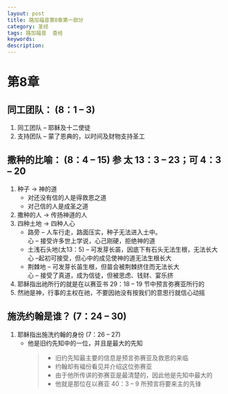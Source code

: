 ```yaml
---
layout: post
title: 路加福音第8章第一部分
category: 圣经
tags: 路加福音  查经
keywords: 
description: 
---
```

# 第8章
## 同工团队： (8：1 – 3)
1. 同工团队 – 耶稣及十二使徒
2. 支持团队 – 蒙了恩典的，以时间及财物支持圣工

## 撒种的比喻： (8：4 – 15) 参 太 13：3 – 23；可 4：3 – 20
1. 种子 → 神的道      
    - 对还没有信的人是得救恩之道     
    - 对己信的人是成圣之道
2. 撒种的人 → 传扬神道的人     
3. 四种土地 → 四种人心     
    - 路旁 – 人车行走，路面压实，种子无法进入土中。     
      心 – 接受许多世上学说，心己刚硬，拒绝神的道
    - 土浅石头地(太13：5) – 可发芽长苖，因底下有石头无法生根，无法长大      
    心 –起初可接受，但心中的成见使神的道无法生根长大
    - 荆棘地 – 可发芽长苖生根，但苗会被荆棘挤住而无法长大     
    心 – 接受了真道，成为信徒，但被思虑、钱财、宴乐挤
4. 耶稣指出祂所行的就是在以赛亚书 29：18 – 19 节中预言弥赛亚所行的    
5. 然祂是神，行事的主权在祂，不要因祂没有按我们的意思行就信心动摇       

## 施洗约翰是谁？ (7：24 – 30)     
1. 耶稣指出施洗约翰的身份 (7：26 – 27)      
    - 他是旧约先知中的一位，并且是最大的先知     
        >    * 旧约先知最主要的信息是预言弥赛亚及救恩的来临
        >    * 约翰却有褔份看见并介绍这位弥赛亚
        >    * 由于他所传讲的弥赛亚是最清楚的，因此他是先知中最大的
        >    * 他就是那位在以赛亚 40：3 – 9 所预言将要来主的先锋  